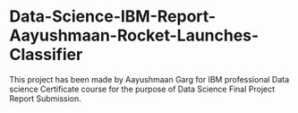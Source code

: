 # Data-Science-IBM-Report-Aayushmaan-Rocket-Launches-Classifier

This project has been made by Aayushmaan Garg for IBM professional Data science Certificate course for the purpose of Data Science Final Project Report Submission.
